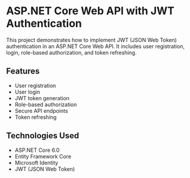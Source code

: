 # ASP.NET Core Web API with JWT Authentication

This project demonstrates how to implement JWT (JSON Web Token) authentication in an ASP.NET Core Web API. It includes user registration, login, role-based authorization, and token refreshing.

## Features

- User registration
- User login
- JWT token generation
- Role-based authorization
- Secure API endpoints
- Token refreshing

## Technologies Used

- ASP.NET Core 6.0
- Entity Framework Core
- Microsoft Identity
- JWT (JSON Web Token)
